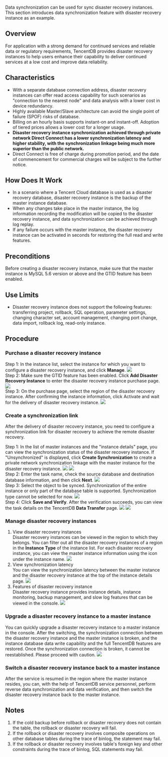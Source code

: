Data synchronization can be used for sync disaster recovery instances. This section introduces data synchronization feature with disaster recovery instance as an example.

## Overview
For application with a strong demand for continued services and reliable data or regulatory requirements, TencentDB provides disaster recovery instances to help users enhance their capability to deliver continued services at a low cost and improve data reliability.


## Characteristics
* With a separate database connection address, disaster recovery instances can offer read access capability for such scenarios as "connection to the nearest node" and data analysis with a lower cost in device redundancy.
* Highly available Master/Slave architecture can avoid the single point of failure (SPOF) risks of database.
* Billing on an hourly basis supports instant-on and instant-off. Adoption of tiered prices allows a lower cost for a longer usage.
* **Disaster recovery instance synchronization achieved through private network Direct Connect has a lower synchronization latency and higher stability, with the synchronization linkage being much more superior than the public network.**
* Direct Connect is free of charge during promotion period, and the date of commencement for commercial charges will be subject to the further notice.



## How Does It Work
* In a scenario where a Tencent Cloud database is used as a disaster recovery database, disaster recovery instance is the backup of the master instance database.	
* When any changes take place in the master instance, the log information recording the modification will be copied to the disaster recovery instance, and data synchronization can be achieved through log replay.
* If any failure occurs with the master instance, the disaster recovery instance can be activated in seconds for restoring the full read and write features.

## Preconditions
Before creating a disaster recovery instance, make sure that the master instance is MySQL 5.6 version or above and the GTID feature has been enabled.

## Use Limits
* Disaster recovery instance does not support the following features: transferring project, rollback, SQL operation, parameter settings, changing character set, account management, changing port change, data import, rollback log, read-only instance.

## Procedure
### Purchase a disaster recovery instance
Step 1: In the instance list, select the instance for which you want to configure a disaster recovery instance, and click **Manage**.
![](https://main.qcloudimg.com/raw/6d75a2937c02896d4844f30dae33f544.png)<br>
Step 2: Make sure the GTID feature has been enabled. Click **Add Disaster Recovery Instance** to enter the disaster recovery instance purchase page.
![](https://main.qcloudimg.com/raw/6fb1aa7c567a6c215da5585b4e93bb40.png)<br>
Step 3: On the purchase page, select the region of the disaster recovery instance. After confirming the instance information, click Activate and wait for the delivery of disaster recovery instance.
![](https://main.qcloudimg.com/raw/6ee7a3a9c078c8086fae351d6585003e.png)

### Create a synchronization link
After the delivery of disaster recovery instance, you need to configure a synchronization link for disaster recovery to achieve the remote disaster recovery.

Step 1: In the list of master instances and the "instance details" page, you can view the synchronization status of the disaster recovery instance. If "Unsynchronized" is displayed, click **Create Synchronization** to create a private network synchronization linkage with the master instance for the disaster recovery instance.
![](https://main.qcloudimg.com/raw/9a5f2c9038a5df4b751a524c8324e478.png)
![](https://main.qcloudimg.com/raw/e68b679740e3096ec174b4f4bd70bf87.png)<br>
Step 2: Enter the task name, check the source database and destination database information, and then click **Next**.
![](https://main.qcloudimg.com/raw/78adf64f234204062d4d77af8a5e4af7.png)<br>
Step 3: Select the object to be synced. Synchronization of the entire instance or only part of the database table is supported. Synchronization type cannot be selected for now.
![](https://main.qcloudimg.com/raw/059df46d855029f728e9d0e7fdf615f9.png)<br>
Step 4: Click **Save and Verify**. After the verification succeeds, you can view the task details on the TencentDB **Data Transfer** page.
![](https://main.qcloudimg.com/raw/4d4a3fb012ce1b455e046a32d32590c8.png)
![](https://main.qcloudimg.com/raw/b65b4458b3d7cc46bb4ac9b836aff1c5.png)<br>


### Manage disaster recovery instances
1. View disaster recovery instances<br>
Disaster recovery instances can be viewed in the region to which they belongs. You can filter out all the disaster recovery instances of a region in the **Instance Type** of the instance list. For each disaster recovery instance, you can view the master instance information using the icon under the instance name.
![](https://main.qcloudimg.com/raw/d96eeadfdb1d0cc0046524476c910800.png)
2. View synchronization latency<br>
You can view the synchronization latency between the master instance and the disaster recovery instance at the top of the instance details page.
![](https://main.qcloudimg.com/raw/430d17d785b202a4b5004af7e6a31e5f.png)
3. Features of disaster recovery instance<br>
Disaster recovery instance provides instance details, instance monitoring, backup management, and slow log features that can be viewed in the console.
![](https://main.qcloudimg.com/raw/73745c6e06fae64e9188d096bee80dfe.png)

### Upgrade a disaster recovery instance to a master instance
You can quickly upgrade a disaster recovery instance to a master instance in the console. After the switching, the synchronization connection between the disaster recovery instance and the master instance is broken, and the instance database data write capability and the full TencentDB features are restored.
Once the synchronization connection is broken, it cannot be reestablished. Please proceed with caution.
![](https://main.qcloudimg.com/raw/e6b9103763d4b77d3b4466b83f592804.png)

### Switch a disaster recovery instance back to a master instance
After the service is resumed in the region where the master instance resides, you can, with the help of TencentDB service personnel, perform reverse data synchronization and data verification, and then switch the disaster recovery instance back to the master instance.

## Notes
1. If the cold backup before rollback or disaster recovery does not contain the table, the rollback or disaster recovery will fail.
2. If the rollback or disaster recovery involves composite operations on other database tables during the trace of binlog, the statement may fail.
3. If the rollback or disaster recovery involves table's foreign key and other constraints during the trace of binlog, SQL statements may fail.


